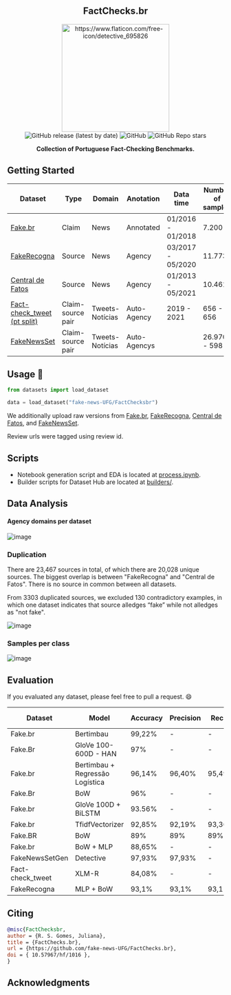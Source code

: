 <br />
<div align="center">
    <h2 align="center">FactChecks.br</h2>
    <img src="https://github-production-user-asset-6210df.s3.amazonaws.com/28462295/262658173-2c1c5913-62ad-4ad3-945e-6574f5240d60.png" alt="https://www.flaticon.com/free-icon/detective_695826" width="250">
    <br />
  <img alt="GitHub release (latest by date)" src="https://img.shields.io/github/v/release/fake-news-UFG/FactChecks.br">
  <img alt="GitHub" src="https://img.shields.io/github/license/fake-news-UFG/FactChecks.br">
  <img alt="GitHub Repo stars" src="https://img.shields.io/github/stars/fake-news-UFG/FactChecks.br?style=social">
  <p align="center">
  <b>
    Collection of Portuguese Fact-Checking Benchmarks.
  </b>
  </p>
</div>

## Getting Started

| Dataset | Type | Domain | Anotation | Data time | Number of samples |
| --- | --- | --- | --- | --- | --- |
| [Fake.br](https://sites.icmc.usp.br/taspardo/PROPOR2018-MonteiroEtAl.pdf) | Claim | News | Annotated | 01/2016 - 01/2018 | 7.200 |
| [FakeRecogna](https://dl.acm.org/doi/10.1145/3428658.3430965) | Source | News | Agency | 03/2017  - 05/2020 | 11.773 |
| [Central de Fatos](https://sol.sbc.org.br/index.php/dsw/article/view/17421/17257) | Source | News | Agency | 01/2013 - 05/2021 | 10.461 |
| [Fact-check_tweet (pt split)](https://ceur-ws.org/Vol-3199/) | Claim-source pair | Tweets-Notícias | Auto-Agency | 2019 - 2021 | 656 - 656 |
| [FakeNewsSet](https://dl.acm.org/doi/10.1145/3428658.3430965) | Claim-source pair | Tweets-Notícias | Auto-Agencys |  | 26.970 - 598 |

## Usage 🤗

```python
from datasets import load_dataset

data = load_dataset("fake-news-UFG/FactChecksbr")
```
We additionally upload raw versions from [Fake.br](https://huggingface.co/datasets/fake-news-UFG/fakebr), [FakeRecogna](https://huggingface.co/datasets/fake-news-UFG/FakeRecogna), [Central de Fatos](https://huggingface.co/datasets/fake-news-UFG/central_de_fatos), and [FakeNewsSet](fake-news-UFG/FakeNewsSet).

Review urls were tagged using review id.

## Scripts

- Notebook generation script and EDA is located at [process.ipynb](process.ipynb).
- Builder scripts for Dataset Hub are located at [builders/](builders/).

## Data Analysis

#### Agency domains per dataset
![image](https://github.com/fake-news-UFG/FactChecks.br/assets/28462295/e6167312-3a0c-40e4-8f5d-ac20153f0c17)




### Duplication
There are 23,467 sources in total, of which there are 20,028 unique sources. The biggest overlap is between "FakeRecogna" and "Central de Fatos".
There is no source in common between all datasets. 

From 3303 duplicated sources,  we excluded 130 contradictory examples, in which one dataset indicates that source alledges “fake” while not alledges as "not fake".

![image](https://github.com/fake-news-UFG/FactChecks.br/assets/28462295/72e9e78f-4913-4d54-9403-8090edb97631)

### Samples per class
![image](https://github.com/fake-news-UFG/FactChecks.br/assets/28462295/40de40a7-d331-4ac5-8bca-68795110d719)

## Evaluation
If you evaluated any dataset, please feel free to pull a request. :smile:

| Dataset          | Model                          | Accuracy | Precision | Recall | macro-F1 | URL                                                                                                        |
| ---------------- | ------------------------------- | -------- | -------- | -------- | -------- | ----------------------------------------------------------------------------------------------------------- |
| Fake.br          | Bertimbau                       | 99,22%   | \-       | \-       | \-       | [repo](https://github.com/Talendar/br_fake_news_detection)                                           |
| Fake.Br          | GloVe 100-600D - HAN            | 97%      | \-       | \-       | \-       | [paper](https://link.springer.com/chapter/10.1007/978-3-030-41505-1_14)                                    |
| Fake.br          | Bertimbau + Regressão Logística | 96,14%   | 96,40%   | 95,49%   | 96,13%   | [paper](https://repositorio.unifesp.br/bitstream/handle/11600/63501/TCC2_FINAL.pdf?sequence=1&isAllowed=y) |
| Fake.Br          | BoW                             | 96%      | \-       | \-       | \-       | [paper](https://sites.icmc.usp.br/taspardo/PROPOR2018-MonteiroEtAl.pdf)                                    |
| Fake.br          | GloVe 100D + BiLSTM             | 93.56%   | \-       | \-       | \-       | [repo](https://github.com/Talendar/br_fake_news_detection)                                           |
| Fake.br          | TfidfVectorizer                 | 92,85%   | 92,19%   | 93,36%   | \-       | [repo](https://github.com/brauliotegui/FAKE)                                                         |
| Fake.BR          | BoW                             | 89%      | 89%      | 89%      | 89%      | [paper](https://sites.icmc.usp.br/taspardo/PROPOR2018-MonteiroEtAl.pdf)                                    |
| Fake.br          | BoW + MLP                       | 88,65%   | \-       | \-       | \-       | [repo](https://github.com/Talendar/br_fake_news_detection)                                           |
| FakeNewsSetGen   | Detective                       | 97,93%   | 97,93%   | \-       | \-       | [repo](https://github.com/kamplus/FakeNewsSetGen)                                                    |
| Fact-check_tweet | XLM-R                           | 84,08%   | \-       | \-       | 83,63%   | [paper](https://arxiv.org/pdf/2202.07094.pdf)                                                              |
| FakeRecogna    | MLP + BoW                       | 93,1%    | 93,1%    | 93,1%    | 93,0%    | [repo](https://github.com/Gabriel-Lino-Garcia/FakeRecogna)   

## Citing
```bibtex
@misc{FactChecksbr,
author = {R. S. Gomes, Juliana},
title = {FactChecks.br},
url = {https://github.com/fake-news-UFG/FactChecks.br},
doi = { 10.57967/hf/1016 },
}
```

## Acknowledgments

